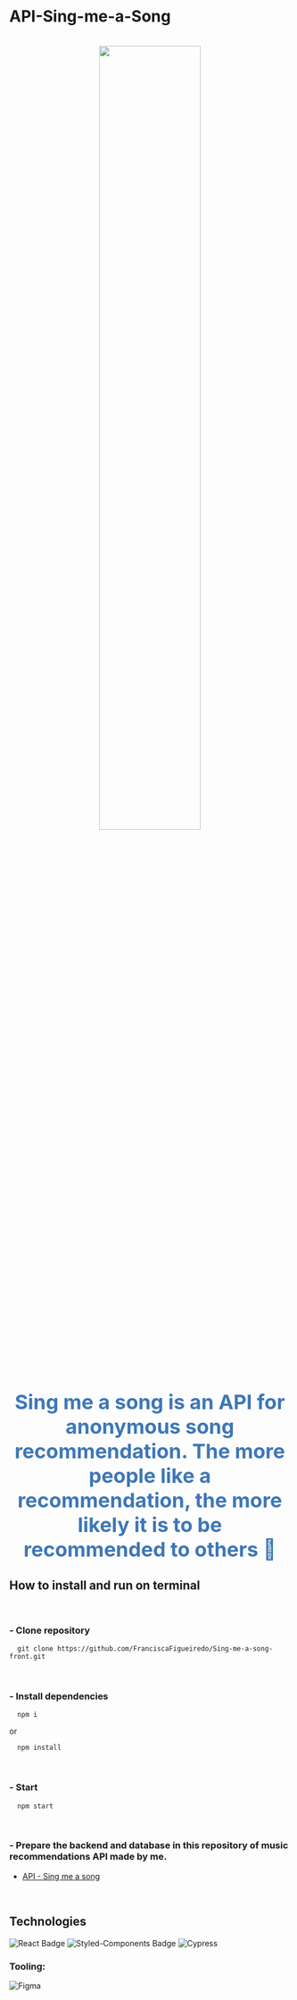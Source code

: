 # API-Sing-me-a-Song

<br/>

<div align="center">
  <img src="https://c.tenor.com/0hL1Ku3kE80AAAAC/dinosandcomics-dinosaur.gif" width="60%" height="auto" frameBorder="0" class="giphy-embed" allowFullScreen>
</div>

<!-- https://tenor.com/view/dinosandcomics-dinosaur-trex-vibing-chilling-gif-19580804-->

<br/>

<h2 align="center" style='color:#3e77b6; font-size:36px;' width="30%">
  Sing me a song is an API for anonymous song recommendation. The more people like a recommendation, the more likely it is to be recommended to others 🙂
</h2>
  
<!-- <br/> -->

## How to install and run on terminal

<br/>

### - Clone repository
```
  git clone https://github.com/FranciscaFigueiredo/Sing-me-a-song-front.git
```

<br/>

### - Install dependencies

```
  npm i
```
or
```
  npm install
```

<br/>

### - Start

```
  npm start
```
<br/>

### - Prepare the backend and database in this repository of music recommendations API made by me.

 - [API - Sing me a song](https://github.com/FranciscaFigueiredo/API-Sing-me-a-Song.git)

<br/>


## **Technologies**

![React Badge](https://img.shields.io/badge/React-20232A?style=for-the-badge&logo=react&logoColor=61DAFB)
![Styled-Components Badge](https://img.shields.io/badge/styled--components-DB7093?style=for-the-badge&logo=styled-components&logoColor=white)
![Cypress](https://img.shields.io/badge/Cypress-17202C?style=for-the-badge&logo=cypress&logoColor=white)


### **Tooling:**
![Figma](https://img.shields.io/badge/Figma-F24E1E?style=for-the-badge&logo=figma&logoColor=white)
